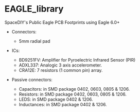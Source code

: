 # EAGLE_library
SpaceDIY's Public Eagle PCB Footprints using Eagle 6.0+

- Connectors:
  - 5mm radial pad

- ICs:
  - BD9251FV: Amplifier for Pyroelectric Infrared Sensor (PIR)
  - ADXL337: Analogic 3 axis accelerometer.
  - CRA12E: 7 resistors (1 common pin) array.

- Passive connectors:
  - Capacitors: in SMD package 0402, 0603, 0805 & 1206.
  - Resistors: in SMD package 0402, 0603, 0805 & 1206.
  - LEDS: in SMD package 0402 & 1206.
  - Inductances: in SMD package 0402 & 1206. 

